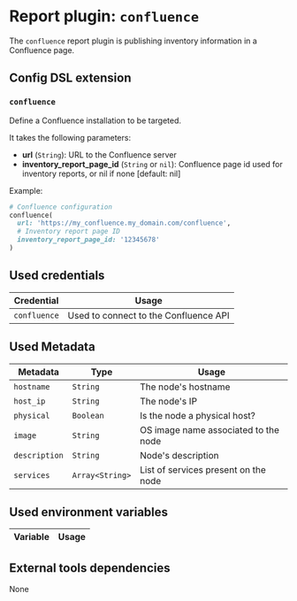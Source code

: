 # Report plugin: `confluence`

The `confluence` report plugin is publishing inventory information in a Confluence page.

## Config DSL extension

### `confluence`

Define a Confluence installation to be targeted.

It takes the following parameters:
* **url** (`String`): URL to the Confluence server
* **inventory_report_page_id** (`String` or `nil`): Confluence page id used for inventory reports, or nil if none [default: nil]

Example:
```ruby
# Confluence configuration
confluence(
  url: 'https://my_confluence.my_domain.com/confluence',
  # Inventory report page ID
  inventory_report_page_id: '12345678'
)
```

## Used credentials

| Credential | Usage
| --- | --- |
| `confluence` | Used to connect to the Confluence API |

## Used Metadata

| Metadata | Type | Usage
| --- | --- | --- |
| `hostname` | `String` | The node's hostname |
| `host_ip` | `String` | The node's IP |
| `physical` | `Boolean` | Is the node a physical host? |
| `image` | `String` | OS image name associated to the node |
| `description` | `String` | Node's description |
| `services` | `Array<String>` | List of services present on the node |

## Used environment variables

| Variable | Usage
| --- | --- |

## External tools dependencies

None
